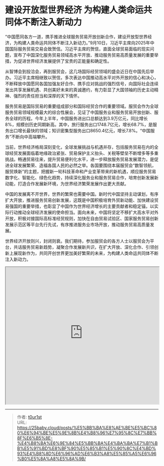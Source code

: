 # 建设开放型世界经济 为构建人类命运共同体不断注入新动力


“中国愿同各方一道，携手推进全球服务贸易开放创新合作，建设开放型世界经济，为构建人类命运共同体不断注入新动力。”9月10日，习近平主席向2025年中国国际服务贸易交易会致贺信。习近平主席的贺信，直面全球贸易面临的现实问题，宣布了中国深化服务贸易领域高水平开放、推动服务贸易高质量发展的重要举措，为促进世界经济发展提供了宝贵的正能量和确定性。

从智博会到投洽会，再到服贸会，这几场国际经贸领域的盛会近日在中国先后举办。习近平主席相继致以贺信，多次表达中国推动高水平对外开放的信心和决心，不断释放中国愿同各国加强友好合作、携手应对挑战的强烈信号，向国际社会连续发出共享发展机遇、共创美好未来的真诚邀约，有力彰显了大国领袖的历史主动精神、强烈的责任担当和深厚的天下情怀。

服务贸易是国际贸易的重要组成部分和国际经贸合作的重要领域。服贸会作为全球服务贸易领域规模最大的综合性展会，见证了中国服务业和服务贸易开放创新、服务全球的历程。今年上半年，中国服务进出口总额达到3.9万亿元，同比增长8%，规模创历史同期新高。其中，旅行服务出口1748.7亿元，增长68.7%，是服务出口增长最快的领域；知识密集型服务出口8650.4亿元，增长7.8%。“中国服务”不断向中高端攀升。

当前，世界经济格局深刻变化，全球发展挑战与机遇并存，包括服务贸易在内的全球经贸发展面临着地缘政治紧张、贸易保护主义抬头、关税等壁垒不断增多等多重挑战。畅通贸易往来，提升贸易便利化水平，进一步释放服务贸易发展潜力，是促进全球发展繁荣、造福各国人民的必然之举。各国要围绕本届服贸会“数智领航，服贸焕新”的主题，把握新一轮科技革命和产业变革带来的新机遇，顺应服务贸易数字化、智能化、绿色化趋势，持续深化服务业和服务贸易合作，培育创新发展新动能，打造合作发展新环境，为世界经济繁荣发展作出更大贡献。

中国的发展离不开世界，世界的繁荣也需要中国。新时代中国坚持主动谋划，有序扩大开放，推进服务贸易创新发展，这既是中国积极培育外贸新动能、加快建设贸易强国的重要举措，也彰显了中国作为世界经济增长的主要贡献者和稳定锚，以实际行动推动全球经济发展的使命担当。面向未来，中国将坚定不移扩大高水平对外开放，积极对接国际高标准经贸规则，加快在自由贸易试验区、国家服务贸易创新发展示范区等平台先行先试，有序推进服务业市场开放，推动服务贸易高质量发展。

世界经济开放则兴，封闭则衰。我们期待，参加服贸会的各方人士以服贸会为平台，共话服务贸易新趋势，凝聚合作发展新共识，在扩大开放、深化合作、引领创新上展现新作为，共同开创世界更加美好繁荣的未来，为构建人类命运共同体不断注入新动力。

<iframe
    width="100%"
    height="450"
    src="https://content-static.cctvnews.cctv.com/snow-book/index.html?item_id=9918408468019027398"
></iframe>


---

> 作者: [t0ur1st](https://github.com/tyd2000)  
> URL: https://25baby.cloud/posts/%E5%BB%BA%E8%AE%BE%E5%BC%80%E6%94%BE%E5%9E%8B%E4%B8%96%E7%95%8C%E7%BB%8F%E6%B5%8E-%E4%B8%BA%E6%9E%84%E5%BB%BA%E4%BA%BA%E7%B1%BB%E5%91%BD%E8%BF%90%E5%85%B1%E5%90%8C%E4%BD%93%E4%B8%8D%E6%96%AD%E6%B3%A8%E5%85%A5%E6%96%B0%E5%8A%A8%E5%8A%9B/  

